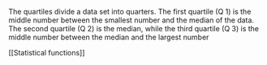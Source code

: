 The quartiles divide a data set into quarters. The first quartile (Q 1) is the middle number between the smallest number and the median of the data. The second quartile (Q 2) is the median, while the third quartile (Q 3) is the middle number between the median and the largest number

[[Statistical functions]]
